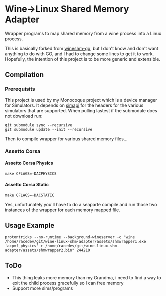 # Wine->Linux Shared Memory Adapter

Wrapper programs to map shared memory from a wine process into a Linux process.

This is basically forked from [wineshm-go](https://github.com/LeonB/wineshm-go), but I don't know and don't want anything to do with GO, and I had to change some lines to get it to work. Hopefully, the intention of this project is to be more generic and extensible.

## Compilation

### Prerequisits

This project is used by my Monocoque project which is a device manager for Simulators. It depends on [simapi](https://github.com/spacefreak18/simapi) for the headers for the various simulators that are supported. When pulling lastest if the submodule does not download run:
```
git submodule sync --recursive
git submodule update --init --recursive
```
Then to compile wrapper for various shared memory files...
### Assetto Corsa
#### Assetto Corsa Physics
```
make CFLAGS=-DACPHYSICS
```
#### Assetto Corsa Static
```
make CFLAGS=-DACSTATIC
```
Yes, unfortunately you'll have to do a seaparte compile and run those two instances of the wrapper for each memory mapped file.

## Usage Example

```
protontricks --no-runtime --background-wineserver -c "wine /home/racedev/git/wine-linux-shm-adapter/assets/shmwrapper1.exe 'acpmf_physics' r /home/racedev/git/wine-linux-shm-adapter/assets/shmwrapper2.bin" 244210
```

## ToDo
 - This thing leaks more memory than my Grandma, i need to find a way to exit the child process gracefully so I can free memory
 - Support more sims/programs

